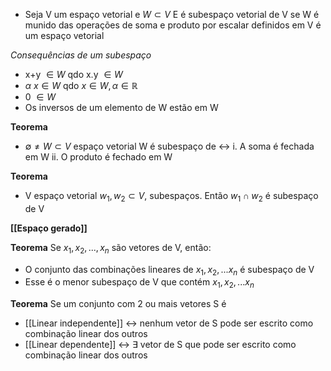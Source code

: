 - Seja V um espaço vetorial e $W \subset V$ E é subespaço vetorial de V se W é munido das operações de soma e produto por escalar definidos em V é um espaço vetorial

*Consequências de um subespaço*
- x+y $\in W$ qdo x.y $\in W$
- $\alpha ~x \in W$ qdo $x \in W, \alpha \in \mathbb{R}$
- 0 $\in W$
- Os inversos de um elemento de W estão em W


**Teorema**
- $\emptyset \neq W \subset V$ espaço vetorial W é subespaço de <->
	i. A soma é fechada em W
	ii. O produto é fechado em W

**Teorema**
- V espaço vetorial $w_1,w_2 \subset V$, subespaços. Então $w_1 \cap w_2$ é subespaço de V

**[[Espaço gerado]]**

**Teorema**
Se $x_1,x_2,...,x_n$ são vetores de V, então:
- O conjunto das combinações lineares de $x_1,x_2,...x_n$ é subespaço de V
- Esse é o menor subespaço de V que contém $x_1,x_2,...x_n$

**Teorema**
Se um conjunto com 2 ou mais vetores S é
- [[Linear independente]] <-> nenhum vetor de S pode ser escrito como combinação linear dos outros
- [[Linear dependente]] <-> $\exists$ vetor de S que pode ser escrito como combinação linear dos outros